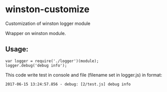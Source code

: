 # winston-customize
Customization of winston logger module

Wrapper on winston module.

## Usage:

```
var logger = require('./logger')(module);
logger.debug('debug info');
```

This code write test in console and file (filename set in logger.js) in format:

```
2017-06-15 13:24:57.856 - debug: [2/test.js] debug info
```
